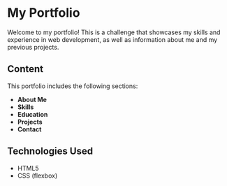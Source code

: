 # My Portfolio

Welcome to my portfolio! This is a challenge that showcases my skills and experience in web development, as well as information about me and my previous projects.

## Content

This portfolio includes the following sections:

- **About Me**
- **Skills**
- **Education**
- **Projects**
- **Contact**

## Technologies Used

- HTML5
- CSS (flexbox)
